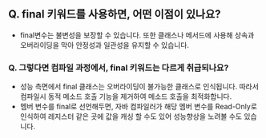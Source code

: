 ## Q. final 키워드를 사용하면, 어떤 이점이 있나요?
- final변수는 불변성을 보장할 수 있습니다. 또한 클래스나 메서드에 사용해 상속과 오버라이딩을 막아 안정성과 일관성을 유지할 수 있습니다.
### Q. 그렇다면 컴파일 과정에서, final 키워드는 다르게 취급되나요?
- 성능 측면에서 final 클래스는 오버라이딩이 불가능한 클래스로 인식됩니다. 따라서 컴파일시 동적 메소드 호출 기능을 제거하여 메소드 호출을 최적화합니다. 
- 멤버 변수를 final로 선언해두면, 자바 컴파일러가 해당 멤버 변수를 Read-Only로 인식하여 레지스터 같은 곳에 값을 캐싱 할 수도 있어 성능향상을 노려볼 수도 있습니다.
